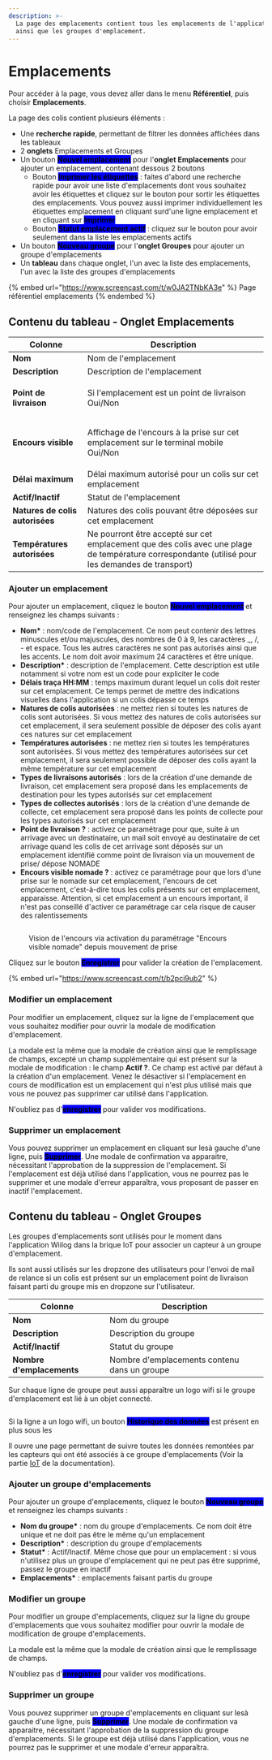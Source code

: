 ```yaml
---
description: >-
  La page des emplacements contient tous les emplacements de l'application,
  ainsi que les groupes d'emplacement.
---
```


# Emplacements

Pour accéder à la page, vous devez aller dans le menu **Référentiel**, puis choisir **Emplacements**.

La page des colis contient plusieurs éléments :&#x20;

* Une **recherche rapide**, permettant de filtrer les données affichées dans les tableaux
* 2 **onglets** Emplacements et Groupes
* Un bouton <mark style="background-color:blue;">**Nouvel emplacement**</mark> pour l'**onglet Emplacements** pour ajouter un emplacement, contenant dessous 2 boutons
  * Bouton <mark style="background-color:blue;">**Imprimer les étiquettes**</mark> : faites d'abord une recherche rapide pour avoir une liste d'emplacements dont vous souhaitez avoir les étiquettes et cliquez sur le bouton pour sortir les étiquettes des emplacements. Vous pouvez aussi imprimer individuellement les étiquettes emplacement en cliquant sur<img src="../.gitbook/assets/3points" alt="" data-size="line">d'une ligne emplacement et en cliquant sur <mark style="background-color:blue;">**Imprimer**</mark>
  * Bouton <mark style="background-color:blue;">**Statut emplacement actif**</mark> : cliquez sur le bouton pour avoir seulement dans la liste les emplacements actifs
* Un bouton <mark style="background-color:blue;">**Nouveau groupe**</mark> pour l'**onglet Groupes** pour ajouter un groupe d'emplacements
* Un **tableau** dans chaque onglet, l'un avec la liste des emplacements, l'un avec la liste des groupes d'emplacements

{% embed url="https://www.screencast.com/t/w0JA2TNbKA3e" %}
Page référentiel emplacements
{% endembed %}

## Contenu du tableau - Onglet Emplacements

| Colonne                         | Description                                                                                                                                      |
| ------------------------------- | ------------------------------------------------------------------------------------------------------------------------------------------------ |
| **Nom**                         | Nom de l'emplacement                                                                                                                             |
| **Description**                 | Description de l'emplacement                                                                                                                     |
| **Point de livraison**          | <p>Si l'emplacement est un point de livraison<br>Oui/Non</p>                                                                                     |
| **Encours visible**             | <p>Affichage de l'encours à la prise sur cet emplacement sur le terminal mobile<br>Oui/Non</p>                                                   |
| **Délai maximum**               | Délai maximum autorisé pour un colis sur cet emplacement                                                                                         |
| **Actif/Inactif**               | Statut de l'emplacement                                                                                                                          |
| **Natures de colis autorisées** | Natures des colis pouvant être déposées sur cet emplacement                                                                                      |
| **Températures autorisées**     | Ne pourront être accepté sur cet emplacement que des colis avec une plage de température correspondante (utilisé pour les demandes de transport) |

### Ajouter un emplacement

Pour ajouter un emplacement, cliquez le bouton <mark style="background-color:blue;">**Nouvel emplacement**</mark> et renseignez les champs suivants :&#x20;

* **Nom\*** : nom/code de l'emplacement. Ce nom peut contenir des lettres minuscules et/ou majuscules, des nombres de 0 à 9, les caractères \_, /, - et espace. Tous les autres caractères ne sont pas autorisés ainsi que les accents. Le nom doit avoir maximum 24 caractères et être unique.
* **Description\*** : description de l'emplacement. Cette description est utile notamment si votre nom est un code pour expliciter le code
* **Délais traça HH:MM** : temps maximum durant lequel un colis doit rester sur cet emplacement. Ce temps permet de mettre des indications visuelles dans l'application si un colis dépasse ce temps
* **Natures de colis autorisées** : ne mettez rien si toutes les natures de colis sont autorisées. Si vous mettez des natures de colis autorisées sur cet emplacement, il sera seulement possible de déposer des colis ayant ces natures sur cet emplacement
* **Températures autorisées** :  ne mettez rien si toutes les températures sont autorisées. Si vous mettez des températures autorisées sur cet emplacement, il sera seulement possible de déposer des colis ayant la même température sur cet emplacement
* **Types de livraisons autorisés** : lors de la création d'une demande de livraison, cet emplacement sera proposé dans les emplacements de destination pour les types autorisés sur cet emplacement
* **Types de collectes autorisés** : lors de la création d'une demande de collecte, cet emplacement sera proposé dans les points de collecte pour les types autorisés sur cet emplacement
* **Point de livraison ?** : activez ce paramétrage pour que, suite à un arrivage avec un destinataire, un mail soit envoyé au destinataire de cet arrivage quand les colis de cet arrivage sont déposés sur un emplacement identifié comme point de livraison via un mouvement de prise/ dépose NOMADE
* **Encours visible nomade ?** : activez ce paramétrage pour que lors d'une prise sur le nomade sur cet emplacement, l'encours de cet emplacement, c'est-à-dire tous les colis présents sur cet emplacement, apparaisse. Attention, si cet emplacement a un encours important, il n'est pas conseillé d'activer ce paramétrage car cela risque de causer des ralentissements

<figure><img src="../.gitbook/assets/Photo sélectionnée (1).jpg" alt=""><figcaption><p>Vision de l'encours via activation du paramétrage "Encours visible nomade" depuis mouvement de prise</p></figcaption></figure>

Cliquez sur le bouton <mark style="background-color:blue;">**Enregistrer**</mark> pour valider la création de l'emplacement.

{% embed url="https://www.screencast.com/t/b2pci9ub2" %}

### Modifier un emplacement

Pour modifier un emplacement, cliquez sur la ligne de l'emplacement que vous souhaitez modifier pour ouvrir la modale de modification d'emplacement.&#x20;

La modale est la même que la modale de création ainsi que le remplissage de champs, excepté un champ supplémentaire qui est présent sur la modale de modification : le champ **Actif ?**. Ce champ est activé par défaut à la création d'un emplacement. Venez le désactiver si l'emplacement en cours de modification est un emplacement qui n'est plus utilisé mais que vous ne pouvez pas supprimer car utilisé dans l'application.&#x20;

N'oubliez pas d'<mark style="background-color:blue;">**enregistrer**</mark> pour valider vos modifications.&#x20;

### Supprimer un emplacement

Vous pouvez supprimer un emplacement en cliquant sur les<img src="../.gitbook/assets/3points" alt="" data-size="line">à gauche d'une ligne, puis <mark style="background-color:blue;">**Supprimer**</mark>. Une modale de confirmation va apparaitre, nécessitant l'approbation de la suppression de l'emplacement. Si l'emplacement est déjà utilisé dans l'application, vous ne pourrez pas le supprimer et une modale d'erreur apparaîtra, vous proposant de passer en inactif l'emplacement.&#x20;

## Contenu du tableau - Onglet Groupes

Les groupes d'emplacements sont utilisés pour le moment dans l'application Wiilog dans la brique IoT pour associer un capteur à un groupe d'emplacement.&#x20;

Ils sont aussi utilisés sur les dropzone des utilisateurs pour l'envoi de mail de relance si un colis est présent sur un emplacement point de livraison faisant parti du groupe mis en dropzone sur l'utilisateur. &#x20;

| Colonne                   | Description                                  |
| ------------------------- | -------------------------------------------- |
| **Nom**                   | Nom du groupe                                |
| **Description**           | Description du groupe                        |
| **Actif/Inactif**         | Statut du groupe                             |
| **Nombre d'emplacements** | Nombre d'emplacements contenu dans un groupe |

Sur chaque ligne de groupe peut aussi apparaître un logo wifi si le groupe d'emplacement est lié à un objet connecté.&#x20;

<div align="center">

<img src="../.gitbook/assets/image (75).png" alt="">

</div>

Si la ligne a un logo wifi, un bouton <mark style="background-color:blue;">**Historique des données**</mark> est présent en plus sous les <img src="../.gitbook/assets/3points" alt="" data-size="line">

Il ouvre une page permettant de suivre toutes les données remontées par les capteurs qui ont été associés à ce groupe d'emplacements (Voir la partie [IoT](broken-reference) de la documentation).

### Ajouter un groupe d'emplacements

Pour ajouter un groupe d'emplacements, cliquez le bouton <mark style="background-color:blue;">**Nouveau groupe**</mark> et renseignez les champs suivants :

* **Nom du groupe\*** : nom du groupe d'emplacements. Ce nom doit être unique et ne doit pas être le même qu'un emplacement
* **Description\*** : description du groupe d'emplacements
* **Statut\*** : Actif/Inactif. Même chose que pour un emplacement : si vous n'utilisez plus un groupe d'emplacement qui ne peut pas être supprimé, passez le groupe en inactif
* **Emplacements\*** : emplacements faisant partis du groupe

### Modifier un groupe

Pour modifier un groupe d'emplacements, cliquez sur la ligne du groupe d'emplacements que vous souhaitez modifier pour ouvrir la modale de modification de groupe d'emplacements.&#x20;

La modale est la même que la modale de création ainsi que le remplissage de champs.

N'oubliez pas d'<mark style="background-color:blue;">**enregistrer**</mark> pour valider vos modifications.&#x20;

### Supprimer un groupe

Vous pouvez supprimer un groupe d'emplacements en cliquant sur les<img src="../.gitbook/assets/3points" alt="" data-size="line">à gauche d'une ligne, puis <mark style="background-color:blue;">**Supprimer**</mark>. Une modale de confirmation va apparaitre, nécessitant l'approbation de la suppression du groupe d'emplacements. Si le groupe est déjà utilisé dans l'application, vous ne pourrez pas le supprimer et une modale d'erreur apparaîtra.
